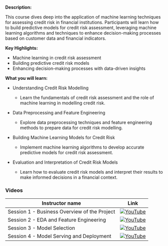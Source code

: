 

**Description:**

This course dives deep into the application of machine learning techniques for assessing credit risk in financial institutions. Participants will learn how to build predictive models for credit risk assessment, leveraging machine learning algorithms and techniques to enhance decision-making processes based on customer data and financial indicators.

**Key Highlights:**

- Machine learning in credit risk assessment
- Building predictive credit risk models
- Enhancing decision-making processes with data-driven insights

**What you will learn:**

- Understanding Credit Risk Modelling
    - Learn the fundamentals of credit risk assessment and the role of machine learning in modelling credit risk.
- Data Preprocessing and Feature Engineering
    - Explore data preprocessing techniques and feature engineering methods to prepare data for credit risk modelling.

- Building Machine Learning Models for Credit Risk
    - Implement machine learning algorithms to develop accurate predictive models for credit risk assessment.
- Evaluation and Interpretation of Credit Risk Models
    - Learn how to evaluate credit risk models and interpret their results to make informed decisions in a financial context.

### Videos
| Instructor name  | Link |
|-----------------|-------------------------|
| Session 1 - Business Overview of the Project|[![YouTube](https://img.shields.io/badge/YouTube-Video-green)](https://youtu.be/HmfPnpeStmA?si=gHiGfayPQTztwTOV) |
| Session 2 - EDA and Feature Engineering|[![YouTube](https://img.shields.io/badge/YouTube-Video-green)](https://youtu.be/5Za9nh5h2Kg?si=HGdC6WhMGTXcwCQl) |
| Session 3 - Model Selection |[![YouTube](https://img.shields.io/badge/YouTube-Video-green)](https://youtu.be/5Za9nh5h2Kg?si=HGdC6WhMGTXcwCQl) |
| Session 4 - Model Serving and Deployment|[![YouTube](https://img.shields.io/badge/YouTube-Video-green)](https://youtu.be/igl82aE11QY?si=ZHm42TC2L3yBWJcM) |
